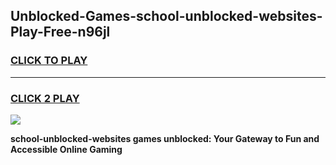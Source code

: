 
## Unblocked-Games-school-unblocked-websites-Play-Free-n96jl
<h3>
<a href="https://premium76.site?title=school-unblocked-websites&ref=18A1">CLICK TO PLAY</a></h3>
<hr>

<h3>
<a href="https://premium76.site?title=school-unblocked-websites&ref=18A1">CLICK 2 PLAY</a>
  
</h3>

<a href="https://premium76.site?title=school-unblocked-websites&ref=18A1"><img src="https://clearcache.store/games.png"></a>


**school-unblocked-websites games unblocked: Your Gateway to Fun and Accessible Online Gaming**
